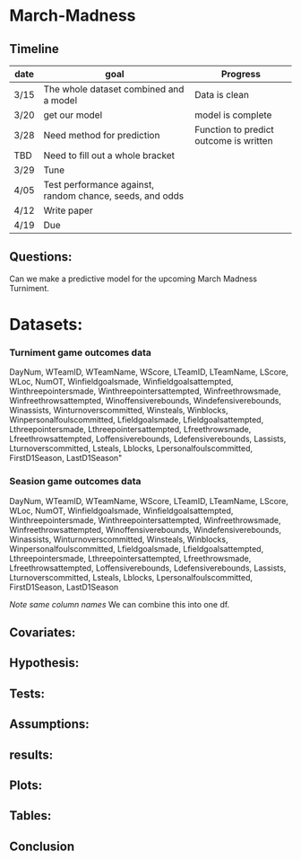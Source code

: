 # March-Madness

## Timeline
| date | goal | Progress|
| ---- | ---- | --- |
| 3/15 | The whole dataset combined and a model | Data is clean |
| 3/20 | get our model | model is complete |
| 3/28 |Need method for prediction| Function to predict outcome is written |
| TBD |Need to fill out a whole bracket |  |
| 3/29 | Tune |
| 4/05 | Test performance against, random chance, seeds, and odds|
| 4/12 | Write paper |
| 4/19 | Due  |
## Questions:

Can we make a predictive model for the upcoming March Madness Turniment.

# Datasets:
### Turniment game outcomes data
DayNum, WTeamID, WTeamName, WScore, LTeamID, LTeamName, LScore, WLoc, NumOT, Winfieldgoalsmade, Winfieldgoalsattempted, Winthreepointersmade, Winthreepointersattempted, Winfreethrowsmade, Winfreethrowsattempted, Winoffensiverebounds, Windefensiverebounds, Winassists, Winturnoverscommitted, Winsteals, Winblocks, Winpersonalfoulscommitted, Lfieldgoalsmade, Lfieldgoalsattempted, Lthreepointersmade, Lthreepointersattempted, Lfreethrowsmade, Lfreethrowsattempted, Loffensiverebounds, Ldefensiverebounds, Lassists, Lturnoverscommitted, Lsteals, Lblocks, Lpersonalfoulscommitted, FirstD1Season, LastD1Season"

### Seasion game outcomes data 
DayNum, WTeamID, WTeamName, WScore, LTeamID, LTeamName, LScore, WLoc, NumOT, Winfieldgoalsmade, Winfieldgoalsattempted, Winthreepointersmade, Winthreepointersattempted, Winfreethrowsmade, Winfreethrowsattempted, Winoffensiverebounds, Windefensiverebounds, Winassists, Winturnoverscommitted, Winsteals, Winblocks, Winpersonalfoulscommitted, Lfieldgoalsmade, Lfieldgoalsattempted, Lthreepointersmade, Lthreepointersattempted, Lfreethrowsmade, Lfreethrowsattempted, Loffensiverebounds, Ldefensiverebounds, Lassists, Lturnoverscommitted, Lsteals, Lblocks, Lpersonalfoulscommitted, FirstD1Season, LastD1Season

*Note same column names*
We can combine this into one df.

## Covariates:

## Hypothesis:

## Tests:

## Assumptions:

## results:

## Plots:

## Tables:

## Conclusion

